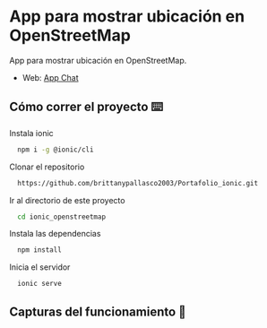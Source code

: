 # App para mostrar ubicación en OpenStreetMap

App para mostrar ubicación en OpenStreetMap.

- Web: [App Chat](https://openstreetmap-605e2.web.app/)


## Cómo correr el proyecto ⌨️

Instala ionic

```bash
  npm i -g @ionic/cli 
```


Clonar el repositorio

```bash
  https://github.com/brittanypallasco2003/Portafolio_ionic.git
```

Ir al directorio de este proyecto

```bash
  cd ionic_openstreetmap
```

Instala las dependencias

```bash
  npm install
```

Inicia el servidor

```bash
  ionic serve
```

## Capturas del funcionamiento 📳









